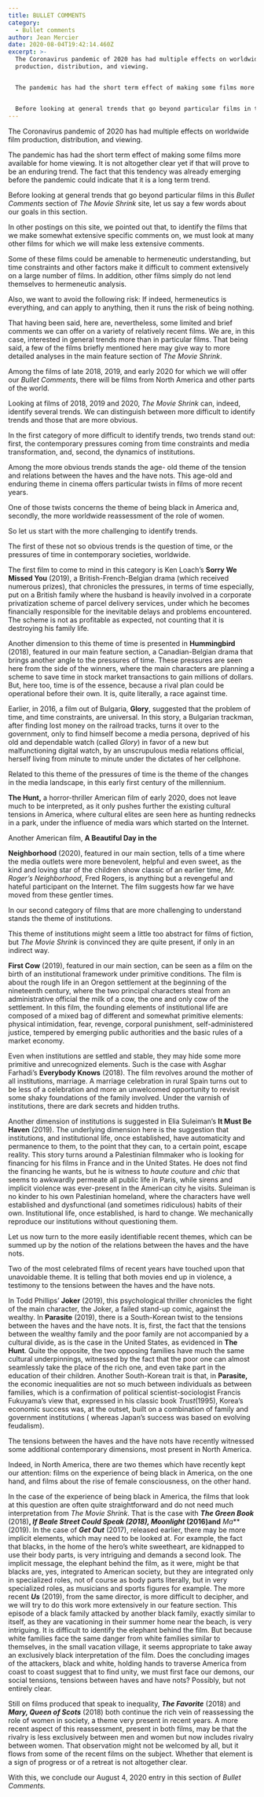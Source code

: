 ```yaml
---
title: BULLET COMMENTS
category:
  - Bullet comments
author: Jean Mercier
date: 2020-08-04T19:42:14.460Z
excerpt: >-
  The Coronavirus pandemic of 2020 has had multiple effects on worldwide film
  production, distribution, and viewing.


  The pandemic has had the short term effect of making some films more available for home viewing. It is not altogether clear yet if that will prove to be an enduring trend. The fact that this tendency was already emerging before the pandemic could indicate that it is a long term trend.


  Before looking at general trends that go beyond particular films in this Bullet Comments section of The Movie Shrink site, let us say a few words about our goals in this section.
---
```

The Coronavirus pandemic of 2020 has had multiple effects on worldwide film production, distribution, and viewing.

The pandemic has had the short term effect of making some films more available for home viewing. It is not altogether clear yet if that will prove to be an enduring trend. The fact that this tendency was already emerging before the pandemic could indicate that it is a long term trend.

Before looking at general trends that go beyond particular films in this *Bullet Comments* section of *The Movie Shrink* site, let us say a few words about our goals in this section.

In other postings on this site, we pointed out that, to identify the films that we make somewhat extensive specific comments on, we must look at many other films for which we will make less extensive comments.

Some of these films could be amenable to hermeneutic understanding, but time constraints and other factors make it difficult to comment extensively on a large number of films. In addition, other films simply do not lend themselves to hermeneutic analysis.

Also, we want to avoid the following risk: If indeed, hermeneutics is everything, and can apply to anything, then it runs the risk of being nothing.

That having been said, here are, nevertheless, some limited and brief comments we can offer on a variety of relatively recent films. We are, in this case, interested in general trends more than in particular films. That being said, a few of the films briefly mentioned here may give way to more detailed analyses in the main feature section of *The Movie Shrink*.

Among the films of late 2018, 2019, and early 2020 for which we will offer our *Bullet Comments*, there will be films from North America and other parts of the world.

Looking at films of 2018, 2019 and 2020, *The* *Movie Shrink* can, indeed, identify several trends. We can distinguish between more difficult to identify trends and those that are more obvious.

In the first category of more difficult to identify trends, two trends stand out: first, the contemporary pressures coming from time constraints and media transformation, and, second, the dynamics of institutions.

Among the more obvious trends stands the age- old theme of the tension and relations between the haves and the have nots. This age-old and enduring theme in cinema offers particular twists in films of more recent years.

One of those twists concerns the theme of being black in America and, secondly, the more worldwide reassessment of the role of women.

So let us start with the more challenging to identify trends.

The first of these not so obvious trends is the question of time, or the pressures of time in contemporary societies, worldwide.

The first film to come to mind in this category is Ken Loach’s **Sorry We Missed You** (2019), a British-French-Belgian drama (which received numerous prizes), that chronicles the pressures, in terms of time especially, put on a British family where the husband is heavily involved in a corporate privatization scheme of parcel delivery services, under which he becomes financially responsible for the inevitable delays and problems encountered. The scheme is not as profitable as expected, not counting that it is destroying his family life.

Another dimension to this theme of time is presented in **Hummingbird** (2018), featured in our main feature section, a Canadian-Belgian drama that brings another angle to the pressures of time. These pressures are seen here from the side of the winners, where the main characters are planning a scheme to save time in stock market transactions to gain millions of dollars. But, here too, time is of the essence, because a rival plan could be operational before their own. It is, quite literally, a race against time.

Earlier, in 2016, a film out of Bulgaria, **Glory**, suggested that the problem of time, and time constraints, are universal. In this story, a Bulgarian trackman, after finding lost money on the railroad tracks, turns it over to the government, only to find himself become a media persona, deprived of his old and dependable watch (called *Glory*) in favor of a new but malfunctioning digital watch, by an unscrupulous media relations official, herself living from minute to minute under the dictates of her cellphone.

Related to this theme of the pressures of time is the theme of the changes in the media landscape, in this early first century of the millennium.

**The Hunt,** a horror-thriller American film of early 2020, does not leave much to be interpreted, as it only pushes further the existing cultural tensions in America, where cultural elites are seen here as hunting rednecks in a park, under the influence of media wars which started on the Internet.

Another American film, **A Beautiful Day in the**

**Neighborhood** (2020), featured in our main section, tells of a time where the media outlets were more benevolent, helpful and even sweet, as the kind and loving star of the children show classic of an earlier time, *Mr. Roger’s* *Neighborhood*, Fred Rogers, is anything but a revengeful and hateful participant on the Internet. The film suggests how far we have moved from these gentler times.

In our second category of films that are more challenging to understand stands the theme of institutions.

This theme of institutions might seem a little too abstract for films of fiction, but *The Movie* *Shrink* is convinced they are quite present, if only in an indirect way.

**First Cow** (2019), featured in our main section, can be seen as a film on the birth of an institutional framework under primitive conditions. The film is about the rough life in an Oregon settlement at the beginning of the nineteenth century, where the two principal characters steal from an administrative official the milk of a cow, the one and only cow of the settlement. In this film, the founding elements of institutional life are composed of a mixed bag of different and somewhat primitive elements: physical intimidation, fear, revenge, corporal punishment, self-administered justice, tempered by emerging public authorities and the basic rules of a market economy.

Even when institutions are settled and stable, they may hide some more primitive and unrecognized elements. Such is the case with Asghar Farhadi’s **Everybody Knows** (2018). The film revolves around the mother of all institutions, marriage. A marriage celebration in rural Spain turns out to be less of a celebration and more an unwelcomed opportunity to revisit some shaky foundations of the family involved. Under the varnish of institutions, there are dark secrets and hidden truths.

Another dimension of institutions is suggested in Elia Suleiman’s **It Must Be Haven** (2019). The underlying dimension here is the suggestion that institutions, and institutional life, once established, have automaticity and permanence to them, to the point that they can, to a certain point, escape reality. This story turns around a Palestinian filmmaker who is looking for financing for his films in France and in the United States. He does not find the financing he wants, but he is witness to *haute couture* and *chic* that seems to awkwardly permeate all public life in Paris, while sirens and implicit violence was ever-present in the American city he visits. Suleiman is no kinder to his own Palestinian homeland, where the characters have well established and dysfunctional (and sometimes ridiculous) habits of their own. Institutional life, once established, is hard to change. We mechanically reproduce our institutions without questioning them.

Let us now turn to the more easily identifiable recent themes, which can be summed up by the notion of the relations between the haves and the have nots.

Two of the most celebrated films of recent years have touched upon that unavoidable theme. It is telling that both movies end up in violence, a testimony to the tensions between the haves and the have nots.

In Todd Phillips’ **Joker** (2019), this psychological thriller chronicles the fight of the main character, the Joker, a failed stand-up comic, against the wealthy. In **Parasite** (2019), there is a South-Korean twist to the tensions between the haves and the have nots. It is, first, the fact that the tensions between the wealthy family and the poor family are not accompanied by a cultural divide, as is the case in the United States, as evidenced in **The Hunt**. Quite the opposite, the two opposing families have much the same cultural underpinnings, witnessed by the fact that the poor one can almost seamlessly take the place of the rich one, and even take part in the education of their children. Another South-Korean trait is that, in **Parasite,** the economic inequalities are not so much between individuals as between families, which is a confirmation of political scientist-sociologist Francis Fukuyama’s view that, expressed in his classic book *Trust*(1995), Korea’s economic success was, at the outset, built on a combination of family and government institutions ( whereas Japan’s success was based on evolving feudalism).

The tensions between the haves and the have nots have recently witnessed some additional contemporary dimensions, most present in North America.

Indeed, in North America, there are two themes which have recently kept our attention: films on the experience of being black in America, on the one hand, and films about the rise of female consciousness, on the other hand.

In the case of the experience of being black in America, the films that look at this question are often quite straightforward and do not need much interpretation from *The Movie Shrink*. That is the case with ***The Green Book*** (2018)**, *If Beale Street Could Speak (***2018)**, *Moonlight*** (2016)and** *Ma*** (2019). In the case of ***Get Out*** (2017), released earlier, there may be more implicit elements, which may need to be looked at. For example, the fact that blacks, in the home of the hero’s white sweetheart, are kidnapped to use their body parts, is very intriguing and demands a second look. The implicit message, the elephant behind the film, as it were, might be that blacks are, yes, integrated to American society, but they are integrated only in specialized roles, not of course as body parts literally, but in very specialized roles, as musicians and sports figures for example. The more recent ***Us*** (2019), from the same director, is more difficult to decipher, and we will try to do this work more extensively in our feature section. This episode of a black family attacked by another black family, exactly similar to itself, as they are vacationing in their summer home near the beach, is very intriguing. It is difficult to identify the elephant behind the film. But because white families face the same danger from white families similar to themselves, in the small vacation village, it seems appropriate to take away an exclusively black interpretation of the film. Does the concluding images of the attackers, black and white, holding hands to traverse America from coast to coast suggest that to find unity, we must first face our demons, our social tensions, tensions between haves and have nots? Possibly, but not entirely clear.

[](<>)Still on films produced that speak to inequality, ***The Favorite*** (2018) and ***Mary, Queen of Scots*** (2018) both continue the rich vein of reassessing the role of women in society, a theme very present in recent years. A more recent aspect of this reassessment, present in both films, may be that the rivalry is less exclusively between men and women but now includes rivalry between women. That observation might not be welcomed by all, but it flows from some of the recent films on the subject. Whether that element is a sign of progress or of a retreat is not altogether clear.

With this, we conclude our August 4, 2020 entry in this section of *Bullet Comments.*